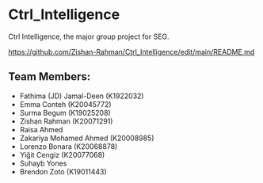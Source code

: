 # Ctrl_Intelligence
Ctrl Intelligence, the major group project for SEG.

https://github.com/Zishan-Rahman/Ctrl_Intelligence/edit/main/README.md
## Team Members:
- Fathima (JD) Jamal-Deen (K1922032)
- Emma Conteh (K20045772)
- Surma Begum (K19025208)
- Zishan Rahman (K20071291)
- Raisa Ahmed
- Zakariya Mohamed Ahmed (K20008985)
- Lorenzo Bonara (K20068878)
- Yiğit Cengiz (K20077068)
- Suhayb Yones
- Brendon Zoto (K19011443)

